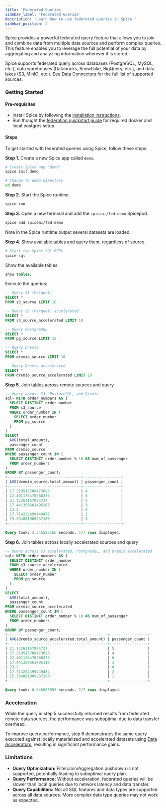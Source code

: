 ```yaml
---
title: 'Federated Queries'
sidebar_label: 'Federated Queries'
description: 'Learn how to use federated queries in Spice.'
sidebar_position: 2
---
```


Spice provides a powerful federated query feature that allows you to join and combine data from multiple data sources and perform complex queries. This feature enables you to leverage the full potential of your data by aggregating and analyzing information wherever it is stored.

Spice supports federated query across databases (PostgreSQL, MySQL, etc.), data warehouses (Databricks, Snowflake, BigQuery, etc.), and data lakes (S3, MinIO, etc.). See [Data Connectors](/data-connectors/index.md) for the full list of supported sources.

### Getting Started

#### Pre-requisites

- Install Spice by following the [installation instructions](/getting-started/index.md).
- Run thought the [federation quickstart guide](https://github.com/spiceai/quickstarts/blob/trunk/federation/README.md) for required docker and local postgres setup.

#### Steps
To get started with federated queries using Spice, follow these steps:

**Step 1.** Create a new Spice app called `demo`.

```bash
# Create Spice app "demo"
spice init demo

# Change to demo directory.
cd demo
```

**Step 2.** Start the Spice runtime.

```bash
spice run
```

**Step 3.** Open a new terminal and add the `spiceai/fed-demo` Spicepod.

```bash
spice add spiceai/fed-demo
```

Note in the Spice runtime output several datasets are loaded.

**Step 4.** Show available tables and query them, regardless of source.

```bash
# Start the Spice SQL REPL.
spice sql
```

Show the available tables:

```sql
show tables;
```

Execute the queries:

```sql
-- Query S3 (Parquet)
SELECT *
FROM s3_source LIMIT 10

-- Query S3 (Parquet) accelerated
SELECT *
FROM s3_source_accelerated LIMIT 10

-- Query PostgreSQL
SELECT *
FROM pg_source LIMIT 10

-- Query Dremio
SELECT *
FROM dremio_source LIMIT 10

-- Query Dremio accelerated
SELECT *
FROM dremio_source_accelerated LIMIT 10
```

**Step 5.** Join tables across remote sources and query

```sql
-- Query across S3, PostgreSQL, and Dremio
sql> WITH order_numbers AS (
  SELECT DISTINCT order_number
  FROM s3_source
  WHERE order_number IN (
    SELECT order_number
    FROM pg_source
  )
)
SELECT
  AVG(total_amount),
  passenger_count
FROM dremio_source
WHERE passenger_count IN (
  SELECT DISTINCT order_number % 10 AS num_of_passenger
  FROM order_numbers
)
GROUP BY passenger_count;
+---------------------------------+-----------------+
| AVG(dremio_source.total_amount) | passenger_count |
+---------------------------------+-----------------+
| 17.219515789473693              | 4               |
| 22.401176470588233              | 6               |
| 21.12263157894737               | 5               |
| 17.441359661495103              | 3               |
| 23.2                            | 0               |
| 17.714222499449477              | 2               |
| 15.394881909237105              | 1               |
+---------------------------------+-----------------+

Query took: 3.345525166 seconds. 7/7 rows displayed.
```

**Step 6.** Join tables across locally accelerated sources and query

```sql
-- Query across S3 accelerated, PostgreSQL, and Dremio accelerated
sql> WITH order_numbers AS (
  SELECT DISTINCT order_number
  FROM s3_source_accelerated
  WHERE order_number IN (
    SELECT order_number
    FROM pg_source
  )
)
SELECT
  AVG(total_amount),
  passenger_count
FROM dremio_source_accelerated
WHERE passenger_count IN (
  SELECT DISTINCT order_number % 10 AS num_of_passenger
  FROM order_numbers
)
GROUP BY passenger_count;
+---------------------------------------------+-----------------+
| AVG(dremio_source_accelerated.total_amount) | passenger_count |
+---------------------------------------------+-----------------+
| 21.12263157894737                           | 5               |
| 17.219515789473693                          | 4               |
| 22.401176470588233                          | 6               |
| 17.441359661495113                          | 3               |
| 23.2                                        | 0               |
| 17.714222499449434                          | 2               |
| 15.394881909237196                          | 1               |
+---------------------------------------------+-----------------+

Query took: 0.045805958 seconds. 7/7 rows displayed.
```

### Acceleration

While the query in step 5 successfully returned results from federated remote data sources, the performance was suboptimal due to data transfer overhead.

To improve query performance, step 6 demonstrates the same query executed against locally materialized and accelerated datasets using [Data Accelerators](/data-accelerators/index.md), resulting in significant performance gains.

### Limitations

- **Query Optimization:** Filter/Join/Aggregation pushdown is not supported, potentially leading to suboptimal query plan.
- **Query Performance:** Without acceleration, federated queries will be slower than local queries due to network latency and data transfer.
- **Query Capabilities:** Not all SQL features and data types are supported across all data sources. More complex data type queries may not work as expected.
